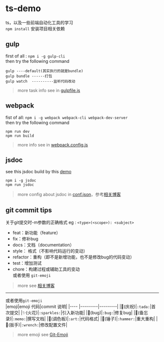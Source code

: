 # ts-demo
ts，以及一些前端自动化工具的学习  
`npm install` 安装项目相关依赖
## gulp
first of all : `npm i -g gulp-cli`  
then try the following command 
```
gulp ----default(其实执行的就是bundle)
gulp bundle ------打包
gulp watch  ----------监听代码改动
```
> more task info see in [gulpfile.js](./gulpfile.js "点击查看更多gulp任务") 

## webpack
fist of all: `npm i -g webpack webpack-cli webpack-dev-server`  
then try the following command
```
npm run dev 
npm run build
```
>more info see in [webpack.config.js](./webpack.config.js "点击查看更多webpack配置信息")
## jsdoc
see this jsdoc build by this [demo](https://fziqian.github.io/ts-demo/)
```
npm i -g jsdoc
npm run jsdoc
```
>more config about jsdoc in [conf.json](./conf.json "点击查看关于jsdoc的配置")，参考[相关博客](https://blog.csdn.net/liu602182699/article/details/48393439)
## git commit tips
关于git提交时-m参数的正确格式 eg : `<type>(<scope>): <subject>`
* feat：新功能（feature）  
* fix：修补bug  
* docs：文档（documentation）  
* style： 格式（不影响代码运行的变动）  
* refactor：重构（即不是新增功能，也不是修改bug的代码变动）  
* test：增加测试  
* chore：构建过程或辅助工具的变动  
或者使用 `git-emoji`
>more see [相关博客](https://www.cnblogs.com/daysme/p/7722474.html "git 提交的正确姿势") 
---
或者使用`git-emoji`  
|emoji|emoji 代码|commit 说明|
|---- |---------|---------|
|:tada:(庆祝)|`:tada:`|首次提交|
|:sparkles:(火花)|`:sparkles:`|引入新功能|
|:bug:(bug)|`:bug:`|修复bug|
|:memo:(备忘录)|`:memo:`|撰写文档|
|:art:(调色板)|`:art:`|代码格式|
|:hammer:(锤子)|`:hammer:`|重大重构|
|:wrench:(扳手)|`:wrench:`|修改配置文件|
>more emoji see [Git-Emoji](./Git-emoji.md "点击查看更多表情")